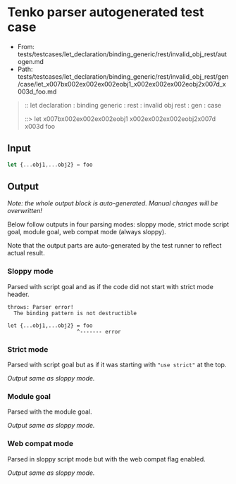 # Tenko parser autogenerated test case

- From: tests/testcases/let_declaration/binding_generic/rest/invalid_obj_rest/autogen.md
- Path: tests/testcases/let_declaration/binding_generic/rest/invalid_obj_rest/gen/case/let_x007bx002ex002ex002eobj1_x002ex002ex002eobj2x007d_x003d_foo.md

> :: let declaration : binding generic : rest : invalid obj rest : gen : case
>
> ::> let x007bx002ex002ex002eobj1 x002ex002ex002eobj2x007d x003d foo

## Input


`````js
let {...obj1,...obj2} = foo
`````

## Output

_Note: the whole output block is auto-generated. Manual changes will be overwritten!_

Below follow outputs in four parsing modes: sloppy mode, strict mode script goal, module goal, web compat mode (always sloppy).

Note that the output parts are auto-generated by the test runner to reflect actual result.

### Sloppy mode

Parsed with script goal and as if the code did not start with strict mode header.

`````
throws: Parser error!
  The binding pattern is not destructible

let {...obj1,...obj2} = foo
                      ^------- error
`````

### Strict mode

Parsed with script goal but as if it was starting with `"use strict"` at the top.

_Output same as sloppy mode._

### Module goal

Parsed with the module goal.

_Output same as sloppy mode._

### Web compat mode

Parsed in sloppy script mode but with the web compat flag enabled.

_Output same as sloppy mode._
